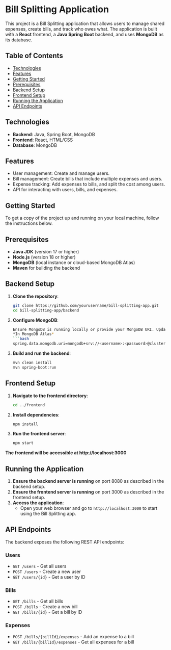 # Bill Splitting Application

This project is a Bill Splitting application that allows users to manage shared expenses, create bills, and track who owes what. The application is built with a **React** frontend, a **Java Spring Boot** backend, and uses **MongoDB** as its database.

## Table of Contents

- [Technologies](#technologies)
- [Features](#features)
- [Getting Started](#getting-started)
- [Prerequisites](#prerequisites)
- [Backend Setup](#backend-setup)
- [Frontend Setup](#frontend-setup)
- [Running the Application](#running-the-application)
- [API Endpoints](#api-endpoints)

## Technologies

- **Backend**: Java, Spring Boot, MongoDB
- **Frontend**: React, HTML/CSS
- **Database**: MongoDB

## Features

- User management: Create and manage users.
- Bill management: Create bills that include multiple expenses and users.
- Expense tracking: Add expenses to bills, and split the cost among users.
- API for interacting with users, bills, and expenses.

## Getting Started

To get a copy of the project up and running on your local machine, follow the instructions below.

## Prerequisites

- **Java JDK** (version 17 or higher)
- **Node.js** (version 18 or higher)
- **MongoDB** (local instance or cloud-based MongoDB Atlas)
- **Maven** for building the backend

## Backend Setup

1. **Clone the repository**:

   ```bash
   git clone https://github.com/yourusername/bill-splitting-app.git
   cd bill-splitting-app/backend

   ```

2. **Configure MongoDB**:

   ````bash
   Ensure MongoDB is running locally or provide your MongoDB URI. Update the application.properties file in the src/main/resources/ folder with the MongoDB connection details:
   *In MongoDB Atlas*
   ```bash
   spring.data.mongodb.uri=mongodb+srv://<username>:<password>@cluster0.mongodb.net/billsplitter?retryWrites=true&w=majority

   ````

3. **Build and run the backend**:
   ```bash
   mvn clean install
   mvn spring-boot:run
   ```

## Frontend Setup

1. **Navigate to the frontend directory**:

   ```bash
   cd ../frontend

   ```

2. **Install dependencies**:

   ```bash
   npm install

   ```

3. **Run the frontend server**:
   ```bash
   npm start
   ```

**The frontend will be accessible at http://localhost:3000**

## Running the Application

1. **Ensure the backend server is running** on port 8080 as described in the backend setup.
2. **Ensure the frontend server is running** on port 3000 as described in the frontend setup.
3. **Access the application**:
   - Open your web browser and go to `http://localhost:3000` to start using the Bill Splitting app.

## API Endpoints

The backend exposes the following REST API endpoints:

### Users

- `GET /users` - Get all users
- `POST /users` - Create a new user
- `GET /users/{id}` - Get a user by ID

### Bills

- `GET /bills` - Get all bills
- `POST /bills` - Create a new bill
- `GET /bills/{id}` - Get a bill by ID

### Expenses

- `POST /bills/{billId}/expenses` - Add an expense to a bill
- `GET /bills/{billId}/expenses` - Get all expenses for a bill
